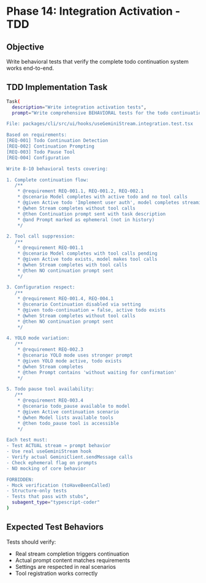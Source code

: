 # Phase 14: Integration Activation - TDD

## Objective

Write behavioral tests that verify the complete todo continuation system works end-to-end.

## TDD Implementation Task

```bash
Task(
  description="Write integration activation tests",
  prompt="Write comprehensive BEHAVIORAL tests for the todo continuation integration.

File: packages/cli/src/ui/hooks/useGeminiStream.integration.test.tsx

Based on requirements:
[REQ-001] Todo Continuation Detection
[REQ-002] Continuation Prompting  
[REQ-003] Todo Pause Tool
[REQ-004] Configuration

Write 8-10 behavioral tests covering:

1. Complete continuation flow:
   /**
    * @requirement REQ-001.1, REQ-001.2, REQ-002.1
    * @scenario Model completes with active todo and no tool calls
    * @given Active todo 'Implement user auth', model completes streaming
    * @when Stream completes without tool calls
    * @then Continuation prompt sent with task description
    * @and Prompt marked as ephemeral (not in history)
    */

2. Tool call suppression:
   /**
    * @requirement REQ-001.1
    * @scenario Model completes with tool calls pending
    * @given Active todo exists, model makes tool calls
    * @when Stream completes with tool calls
    * @then NO continuation prompt sent
    */

3. Configuration respect:
   /**
    * @requirement REQ-001.4, REQ-004.1
    * @scenario Continuation disabled via setting
    * @given todo-continuation = false, active todo exists
    * @when Stream completes without tool calls
    * @then NO continuation prompt sent
    */

4. YOLO mode variation:
   /**
    * @requirement REQ-002.3
    * @scenario YOLO mode uses stronger prompt
    * @given YOLO mode active, todo exists
    * @when Stream completes
    * @then Prompt contains 'without waiting for confirmation'
    */

5. Todo pause tool availability:
   /**
    * @requirement REQ-003.4
    * @scenario todo_pause available to model
    * @given Active continuation scenario
    * @when Model lists available tools
    * @then todo_pause tool is accessible
    */

Each test must:
- Test ACTUAL stream → prompt behavior
- Use real useGeminiStream hook
- Verify actual GeminiClient.sendMessage calls
- Check ephemeral flag on prompts
- NO mocking of core behavior

FORBIDDEN:
- Mock verification (toHaveBeenCalled)
- Structure-only tests
- Tests that pass with stubs",
  subagent_type="typescript-coder"
)
```

## Expected Test Behaviors

Tests should verify:
- Real stream completion triggers continuation
- Actual prompt content matches requirements
- Settings are respected in real scenarios
- Tool registration works correctly